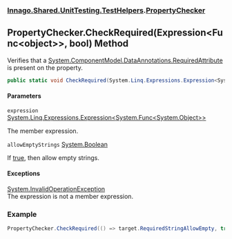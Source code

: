 ### [Innago\.Shared\.UnitTesting\.TestHelpers](../index.md 'Innago\.Shared\.UnitTesting\.TestHelpers').[PropertyChecker](index.md 'Innago\.Shared\.UnitTesting\.TestHelpers\.PropertyChecker')

## PropertyChecker\.CheckRequired\(Expression\<Func\<object\>\>, bool\) Method

Verifies that a [System\.ComponentModel\.DataAnnotations\.RequiredAttribute](https://learn.microsoft.com/en-us/dotnet/api/system.componentmodel.dataannotations.requiredattribute 'System\.ComponentModel\.DataAnnotations\.RequiredAttribute') is present on the property\.

```csharp
public static void CheckRequired(System.Linq.Expressions.Expression<System.Func<object?>> expression, bool allowEmptyStrings=false);
```
#### Parameters

<a name='Innago.Shared.UnitTesting.TestHelpers.PropertyChecker.CheckRequired(System.Linq.Expressions.Expression_System.Func_object__,bool).expression'></a>

`expression` [System\.Linq\.Expressions\.Expression&lt;](https://learn.microsoft.com/en-us/dotnet/api/system.linq.expressions.expression-1 'System\.Linq\.Expressions\.Expression\`1')[System\.Func&lt;](https://learn.microsoft.com/en-us/dotnet/api/system.func-1 'System\.Func\`1')[System\.Object](https://learn.microsoft.com/en-us/dotnet/api/system.object 'System\.Object')[&gt;](https://learn.microsoft.com/en-us/dotnet/api/system.func-1 'System\.Func\`1')[&gt;](https://learn.microsoft.com/en-us/dotnet/api/system.linq.expressions.expression-1 'System\.Linq\.Expressions\.Expression\`1')

The member expression\.

<a name='Innago.Shared.UnitTesting.TestHelpers.PropertyChecker.CheckRequired(System.Linq.Expressions.Expression_System.Func_object__,bool).allowEmptyStrings'></a>

`allowEmptyStrings` [System\.Boolean](https://learn.microsoft.com/en-us/dotnet/api/system.boolean 'System\.Boolean')

If [true](https://docs.microsoft.com/en-us/dotnet/csharp/language-reference/builtin-types/bool 'https://docs\.microsoft\.com/en\-us/dotnet/csharp/language\-reference/builtin\-types/bool'), then allow empty strings\.

#### Exceptions

[System\.InvalidOperationException](https://learn.microsoft.com/en-us/dotnet/api/system.invalidoperationexception 'System\.InvalidOperationException')  
The expression is not a member expression\.

### Example

```csharp
PropertyChecker.CheckRequired(() => target.RequiredStringAllowEmpty, true);
```